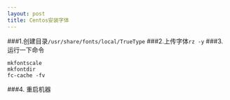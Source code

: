 ```yaml
---
layout: post
title: Centos安装字体
---
```




###1.创建目录`/usr/share/fonts/local/TrueType`
###2.上传字体`rz -y`
###3.运行一下命令

```
mkfontscale
mkfontdir 
fc-cache -fv
```
###4. 重启机器
